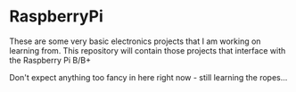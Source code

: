 # RaspberryPi

These are some very basic electronics projects that I am working on learning from. This repository will contain those projects that interface with the Raspberry Pi B/B+

Don't expect anything too fancy in here right now - still learning the ropes...
